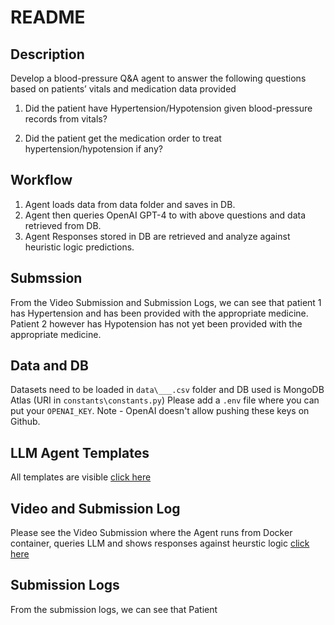 # README

## Description
Develop a blood-pressure Q&A agent to answer the following questions based on patients’ vitals and medication data provided

1. Did the patient have Hypertension/Hypotension given blood-pressure records from vitals?

2. Did the patient get the medication order to treat hypertension/hypotension if any?

## Workflow
1. Agent loads data from data folder and saves in DB.
2. Agent then queries OpenAI GPT-4 to with above questions and data retrieved from DB.
3. Agent Responses stored in DB are retrieved and analyze against heuristic logic predictions.

## Submssion
From the Video Submission and Submission Logs, we can see that patient 1 has Hypertension and has been provided with the appropriate medicine.
Patient 2 however has Hypotension has not yet been provided with the appropriate medicine.

## Data and DB
Datasets need to be loaded in `data\___.csv` folder and DB used is MongoDB Atlas (URI in `constants\constants.py`) 
Please add a `.env` file where you can put your `OPENAI_KEY`. Note - OpenAI doesn't allow pushing these keys on Github.

## LLM Agent Templates

All templates are visible [click here](https://github.com/singh96aman/AI-Agent---Blood-Pressure-Q-A/blob/main/src/helper/templates.py)

## Video  and Submission Log

Please see the Video Submission where the Agent runs from Docker container, queries LLM and shows responses against heurstic logic [click here](https://github.com/singh96aman/AI-Agent---Blood-Pressure-Q-A/blob/main/VideoSubmission.mp4)

## Submission Logs

From the submission logs, we can see that Patient